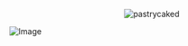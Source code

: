 <p align="center"> <img src="https://komarev.com/ghpvc/?username=pastrycaked&label=Profile%20views&color=0e75b6&style=flat" alt="pastrycaked" /> </p>

![Image](https://github.com/user-attachments/assets/8e7237f1-c7c4-45cd-ab81-b513b957f9a3)

